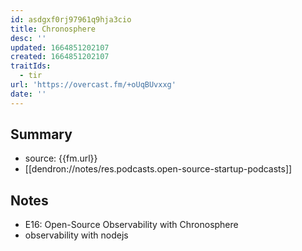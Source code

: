 ```yaml
---
id: asdgxf0rj97961q9hja3cio
title: Chronosphere
desc: ''
updated: 1664851202107
created: 1664851202107
traitIds:
  - tir
url: 'https://overcast.fm/+oUqBUvxxg'
date: ''
---
```


## Summary

- source: {{fm.url}}
- [[dendron://notes/res.podcasts.open-source-startup-podcasts]]

## Notes
- E16: Open-Source Observability with Chronosphere
- observability with nodejs
